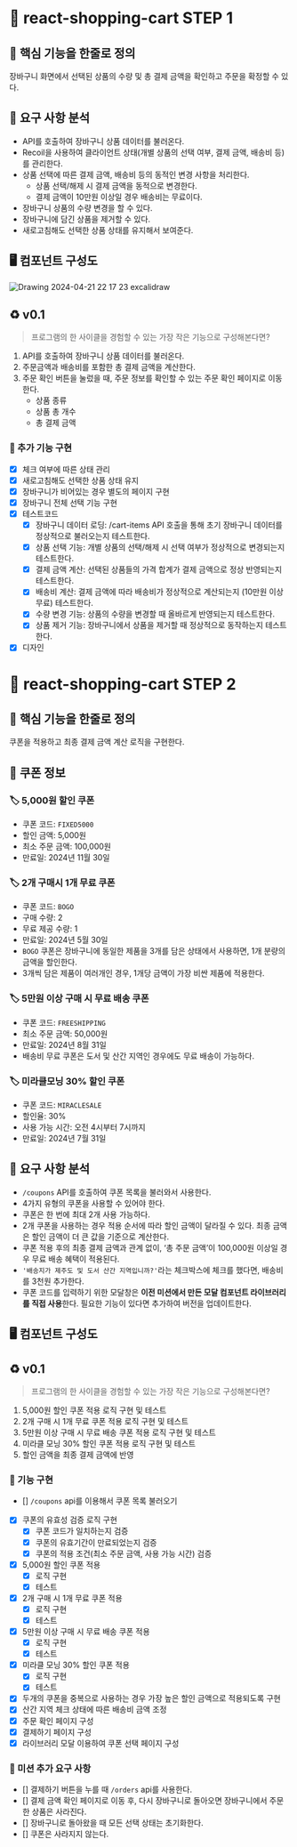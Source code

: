 # 🛒 react-shopping-cart STEP 1

## 🚀 핵심 기능을 한줄로 정의

장바구니 화면에서 선택된 상품의 수량 및 총 결제 금액을 확인하고 주문을 확정할 수 있다.

## 🎯 요구 사항 분석

- API를 호출하여 장바구니 상품 데이터를 불러온다.
- Recoil을 사용하여 클라이언트 상태(개별 상품의 선택 여부, 결제 금액, 배송비 등)를 관리한다.
- 상품 선택에 따른 결제 금액, 배송비 등의 동적인 변경 사항을 처리한다.
  - 상품 선택/해제 시 결제 금액을 동적으로 변경한다.
  - 결제 금액이 10만원 이상일 경우 배송비는 무료이다.
- 장바구니 상품의 수량 변경을 할 수 있다.
- 장바구니에 담긴 상품을 제거할 수 있다.
- 새로고침해도 선택한 상품 상태를 유지해서 보여준다.

## 🖥️ 컴포넌트 구성도

![Drawing 2024-04-21 22 17 23 excalidraw](https://github.com/Largopie/react-shopping-cart/assets/106071687/0cde0e9f-e7dc-4f00-ab52-78252c763bd4)

## ♻️ v0.1

> 프로그램의 한 사이클을 경험할 수 있는 가장 작은 기능으로 구성해본다면?

1. API를 호출하여 장바구니 상품 데이터를 불러온다.
2. 주문금액과 배송비를 포함한 총 결제 금액을 계산한다.
3. 주문 확인 버튼을 눌렀을 때, 주문 정보를 확인할 수 있는 주문 확인 페이지로 이동한다.
   - 상품 종류
   - 상품 총 개수
   - 총 결제 금액

### 📝 추가 기능 구현

- [x] 체크 여부에 따른 상태 관리
- [x] 새로고침해도 선택한 상품 상태 유지
- [x] 장바구니가 비어있는 경우 별도의 페이지 구현
- [x] 장바구니 전체 선택 기능 구현
- [x] 테스트코드
  - [x] 장바구니 데이터 로딩: /cart-items API 호출을 통해 초기 장바구니 데이터를 정상적으로 불러오는지 테스트한다.
  - [x] 상품 선택 기능: 개별 상품의 선택/해제 시 선택 여부가 정상적으로 변경되는지 테스트한다.
  - [x] 결제 금액 계산: 선택된 상품들의 가격 합계가 결제 금액으로 정상 반영되는지 테스트한다.
  - [x] 배송비 계산: 결제 금액에 따라 배송비가 정상적으로 계산되는지 (10만원 이상 무료) 테스트한다.
  - [x] 수량 변경 기능: 상품의 수량을 변경할 때 올바르게 반영되는지 테스트한다.
  - [x] 상품 제거 기능: 장바구니에서 상품을 제거할 때 정상적으로 동작하는지 테스트한다.
- [x] 디자인

# 🛒 react-shopping-cart STEP 2

## 🚀 핵심 기능을 한줄로 정의

쿠폰을 적용하고 최종 결제 금액 계산 로직을 구현한다.

## 🎫 쿠폰 정보

### 🏷️ 5,000원 할인 쿠폰

- 쿠폰 코드: `FIXED5000`
- 할인 금액: 5,000원
- 최소 주문 금액: 100,000원
- 만료일: 2024년 11월 30일

### 🏷️ 2개 구매시 1개 무료 쿠폰

- 쿠폰 코드: `BOGO`
- 구매 수량: 2
- 무료 제공 수량: 1
- 만료일: 2024년 5월 30일
- `BOGO` 쿠폰은 장바구니에 동일한 제품을 3개를 담은 상태에서 사용하면, 1개 분량의 금액을 할인한다.
- 3개씩 담은 제품이 여러개인 경우, 1개당 금액이 가장 비싼 제품에 적용한다.

### 🏷️ 5만원 이상 구매 시 무료 배송 쿠폰

- 쿠폰 코드: `FREESHIPPING`
- 최소 주문 금액: 50,000원
- 만료일: 2024년 8월 31일
- 배송비 무료 쿠폰은 도서 및 산간 지역인 경우에도 무료 배송이 가능하다.

### 🏷️ 미라클모닝 30% 할인 쿠폰

- 쿠폰 코드: `MIRACLESALE`
- 할인율: 30%
- 사용 가능 시간: 오전 4시부터 7시까지
- 만료일: 2024년 7월 31일

## 🎯 요구 사항 분석

- `/coupons` API를 호출하여 쿠폰 목록을 불러와서 사용한다.
- 4가지 유형의 쿠폰을 사용할 수 있어야 한다.
- 쿠폰은 한 번에 최대 2개 사용 가능하다.
- 2개 쿠폰을 사용하는 경우 적용 순서에 따라 할인 금액이 달라질 수 있다. 최종 금액은 할인 금액이 더 큰 값을 기준으로 계산한다.
- 쿠폰 적용 후의 최종 결제 금액과 관계 없이, ‘총 주문 금액’이 100,000원 이상일 경우 무료 배송 혜택이 적용된다.
- `'배송지가 제주도 및 도서 산간 지역입니까?'`라는 체크박스에 체크를 했다면, 배송비를 3천원 추가한다.
- 쿠폰 코드를 입력하기 위한 모달창은 **이전 미션에서 만든 모달 컴포넌트 라이브러리를 직접 사용**한다. 필요한 기능이 있다면 추가하여 버전을 업데이트한다.

## 🖥️ 컴포넌트 구성도

## ♻️ v0.1

> 프로그램의 한 사이클을 경험할 수 있는 가장 작은 기능으로 구성해본다면?

1. 5,000원 할인 쿠폰 적용 로직 구현 및 테스트
2. 2개 구매 시 1개 무료 쿠폰 적용 로직 구현 및 테스트
3. 5만원 이상 구매 시 무료 배송 쿠폰 적용 로직 구현 및 테스트
4. 미라클 모닝 30% 할인 쿠폰 적용 로직 구현 및 테스트
5. 할인 금액을 최종 결제 금액에 반영

### 📝 기능 구현

- [] `/coupons` api를 이용해서 쿠폰 목록 불러오기
- [x] 쿠폰의 유효성 검증 로직 구현
  - [x] 쿠폰 코드가 일치하는지 검증
  - [x] 쿠폰의 유효기간이 만료되었는지 검증
  - [x] 쿠폰의 적용 조건(최소 주문 금액, 사용 가능 시간) 검증
- [x] 5,000원 할인 쿠폰 적용
  - [x] 로직 구현
  - [x] 테스트
- [x] 2개 구매 시 1개 무료 쿠폰 적용
  - [x] 로직 구현
  - [x] 테스트
- [x] 5만원 이상 구매 시 무료 배송 쿠폰 적용
  - [x] 로직 구현
  - [x] 테스트
- [x] 미라클 모닝 30% 할인 쿠폰 적용
  - [x] 로직 구현
  - [x] 테스트
- [x] 두개의 쿠폰을 중복으로 사용하는 경우 가장 높은 할인 금액으로 적용되도록 구현
- [x] 산간 지역 체크 상태에 따른 배송비 금액 조정
- [x] 주문 확인 페이지 구성
- [x] 결제하기 페이지 구성
- [x] 라이브러리 모달 이용하여 쿠폰 선택 페이지 구성

### 🚨 미션 추가 요구 사항

- [] 결제하기 버튼을 누를 때 `/orders` api를 사용한다.
- [] 결제 금액 확인 페이지로 이동 후, 다시 장바구니로 돌아오면 장바구니에서 주문한 상품은 사라진다.
- [] 장바구니로 돌아왔을 때 모든 선택 상태는 초기화한다.
- [] 쿠폰은 사라지지 않는다.
